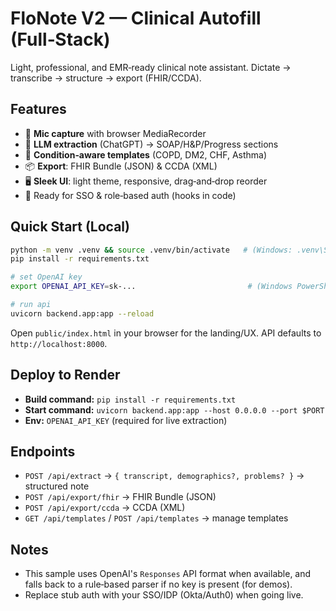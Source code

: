 # FloNote V2 — Clinical Autofill (Full‑Stack)

Light, professional, and EMR‑ready clinical note assistant. Dictate → transcribe → structure → export (FHIR/CCDA).

## Features
- 🎤 **Mic capture** with browser MediaRecorder
- 🧠 **LLM extraction** (ChatGPT) → SOAP/H&P/Progress sections
- 🧩 **Condition‑aware templates** (COPD, DM2, CHF, Asthma)
- 📦 **Export**: FHIR Bundle (JSON) & CCDA (XML)
- 🖥️ **Sleek UI**: light theme, responsive, drag‑and‑drop reorder
- 🔐 Ready for SSO & role‑based auth (hooks in code)

## Quick Start (Local)
```bash
python -m venv .venv && source .venv/bin/activate   # (Windows: .venv\Scripts\activate)
pip install -r requirements.txt

# set OpenAI key
export OPENAI_API_KEY=sk-...                         # (Windows PowerShell: $env:OPENAI_API_KEY="...")

# run api
uvicorn backend.app:app --reload
```

Open `public/index.html` in your browser for the landing/UX. API defaults to `http://localhost:8000`.

## Deploy to Render
- **Build command:** `pip install -r requirements.txt`
- **Start command:** `uvicorn backend.app:app --host 0.0.0.0 --port $PORT`
- **Env:** `OPENAI_API_KEY` (required for live extraction)

## Endpoints
- `POST /api/extract` → `{ transcript, demographics?, problems? }` → structured note
- `POST /api/export/fhir` → FHIR Bundle (JSON)
- `POST /api/export/ccda` → CCDA (XML)
- `GET /api/templates` / `POST /api/templates` → manage templates

## Notes
- This sample uses OpenAI's `Responses` API format when available, and falls back to a rule‑based parser if no key is present (for demos).
- Replace stub auth with your SSO/IDP (Okta/Auth0) when going live.